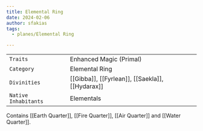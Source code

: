 ```yaml
---
title: Elemental Ring
date: 2024-02-06
author: sfakias
tags:
  - planes/Elemental Ring

---
```

| | |
| --- | --- |
| `Traits` | Enhanced Magic (Primal) |
| `Category` | Elemental Ring |
| `Divinities` | [[Gibba]], [[Fyrlean]], [[Saekla]], [[Hydarax]] |
| `Native Inhabitants` | Elementals |

Contains [[Earth Quarter]], [[Fire Quarter]], [[Air Quarter]] and [[Water Quarter]].